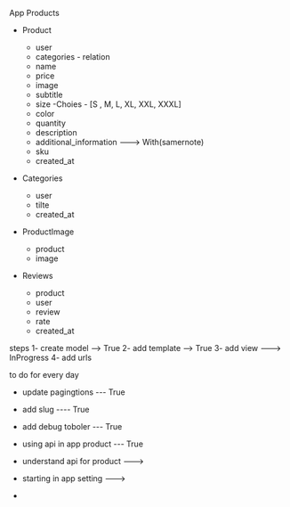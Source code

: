 
App Products
 - Product
   - user
   - categories - relation
   - name
   - price
   - image 
   - subtitle
   - size -Choies -  [S , M, L, XL, XXL, XXXL]
   - color
   - quantity
   - description
   - additional_information  ---> With(samernote)
   - sku
   - created_at




 - Categories
   - user
   - tilte
   - created_at




- ProductImage
   - product
   - image




- Reviews
   - product
   - user
   - review
   - rate
   - created_at        



steps 
 1- create model --> True
 2- add template --> True 
 3- add view  ---> InProgress
 4- add urls


to do for every day  
 - update pagingtions  --- True
 - add slug ---- True
 - add debug toboler --- True
 
 - using api in app product  --- True

 - understand api for product --->  
 - starting in app setting ---> 
 - 
 